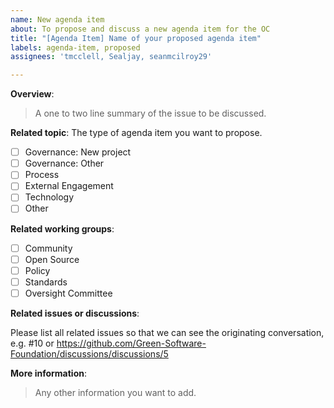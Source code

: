 ```yaml
---
name: New agenda item
about: To propose and discuss a new agenda item for the OC
title: "[Agenda Item] Name of your proposed agenda item"
labels: agenda-item, proposed
assignees: 'tmcclell, Sealjay, seanmcilroy29'

---
```


**Overview**:
> A one to two line summary of the issue to be discussed.

**Related topic**: The type of agenda item you want to propose.
- [ ] Governance: New project
- [ ] Governance: Other
- [ ] Process
- [ ] External Engagement
- [ ] Technology
- [ ] Other

**Related working groups**:

- [ ] Community
- [ ] Open Source
- [ ] Policy
- [ ] Standards
- [ ] Oversight Committee

**Related issues or discussions**:

Please list all related issues so that we can see the originating conversation, e.g. #10 or https://github.com/Green-Software-Foundation/discussions/discussions/5

**More information**:
> Any other information you want to add.
